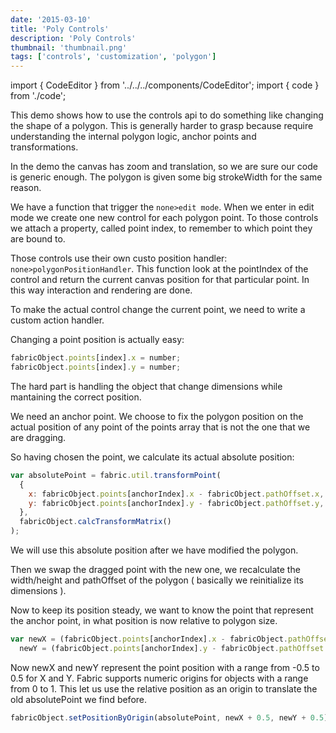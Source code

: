 ```yaml
---
date: '2015-03-10'
title: 'Poly Controls'
description: 'Poly Controls'
thumbnail: 'thumbnail.png'
tags: ['controls', 'customization', 'polygon']
---
```


import { CodeEditor } from '../../../components/CodeEditor';
import { code } from './code';

This demo shows how to use the controls api to do something like changing the shape of a polygon.
This is generally harder to grasp because require understanding the internal polygon logic,
anchor points and transformations.

In the demo the canvas has zoom and translation, so we are sure our code is generic enough.
The polygon is given some big strokeWidth for the same reason.

We have a function that trigger the `none>edit mode`.
When we enter in edit mode we create one new control for each polygon point.
To those controls we attach a property, called point index, to remember to which point they are bound to.

Those controls use their own custo position handler: `none>polygonPositionHandler`. This function
look at the pointIndex of the control and return the current canvas position for that particular point.
In this way interaction and rendering are done.

To make the actual control change the current point, we need to write a custom action handler.

Changing a point position is actually easy:

```javascript
fabricObject.points[index].x = number;
fabricObject.points[index].y = number;
```

The hard part is handling the object that change dimensions while mantaining the correct position.

We need an anchor point. We choose to fix the polygon position on the actual position of any point of the points array that is not the one that we are dragging.

So having chosen the point, we calculate its actual absolute position:

```javascript
var absolutePoint = fabric.util.transformPoint(
  {
    x: fabricObject.points[anchorIndex].x - fabricObject.pathOffset.x,
    y: fabricObject.points[anchorIndex].y - fabricObject.pathOffset.y,
  },
  fabricObject.calcTransformMatrix()
);
```

We will use this absolute position after we have modified the polygon.

Then we swap the dragged point with the new one, we recalculate the width/height and pathOffset of the polygon ( basically we reinitialize its dimensions ).

Now to keep its position steady, we want to know the point that represent the anchor point, in what position is now relative to polygon size.

```javascript
var newX = (fabricObject.points[anchorIndex].x - fabricObject.pathOffset.x) / fabricObject.width,
  newY = (fabricObject.points[anchorIndex].y - fabricObject.pathOffset.y) / fabricObject.height;
```

Now newX and newY represent the point position with a range from -0.5 to 0.5 for X and Y.
Fabric supports numeric origins for objects with a range from 0 to 1. This let us use the relative position as an origin to translate the old absolutePoint we find before.

```javascript
fabricObject.setPositionByOrigin(absolutePoint, newX + 0.5, newY + 0.5);
```

<CodeEditor code={code} canvasId="canvas" >
  <canvas id="canvas" width="500" height="500"></canvas>
</CodeEditor>
